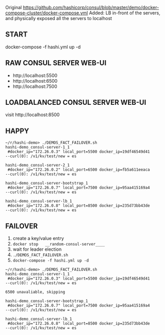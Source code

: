 Original https://github.com/hashicorp/consul/blob/master/demo/docker-compose-cluster/docker-compose.yml
Added: LB in-front of the servers, and physically exposed all the servers to localhost

## START
docker-compose -f hashi.yml up -d

## RAW CONSUL SERVER WEB-UI
- http://localhost:5500
- http://localhost:6500
- http://localhost:7500

## LOADBALANCED CONSUL SERVER WEB-UI
visit http://localhost:8500

## HAPPY
```
~/r/hashi-demo> ./DEMOS_FACT_FAILOVER.sh
hashi-demo_consul-server-1_1
 #docker_ip="172.26.0.3" local_port=5500 docker_ip=19df46549d41
--curl(0): /v1/kv/test/new = es

hashi-demo_consul-server-2_1
 #docker_ip="172.26.0.2" local_port=6500 docker_ip=fb5a611eeaca
--curl(0): /v1/kv/test/new = es

hashi-demo_consul-server-bootstrap_1
 #docker_ip="172.26.0.7" local_port=7500 docker_ip=95aa415169a4
--curl(0): /v1/kv/test/new = es

hashi-demo_consul-server-lb_1
 #docker_ip="172.26.0.8" local_port=8500 docker_ip=235d73bb43de
--curl(0): /v1/kv/test/new = es
```

## FAILOVER
1. create a key/value entry
2. `docker stop   __random-consul-server____`
3. wait for leader election
4. `./DEMOS_FACT_FAILOVER.sh`
5. `docker-compose -f hashi.yml up -d`

```
~/r/hashi-demo> ./DEMOS_FACT_FAILOVER.sh
hashi-demo_consul-server-1_1
 #docker_ip="172.26.0.3" local_port=5500 docker_ip=19df46549d41
--curl(0): /v1/kv/test/new = es

6500 unavaliable, skipping

hashi-demo_consul-server-bootstrap_1
 #docker_ip="172.26.0.7" local_port=7500 docker_ip=95aa415169a4
--curl(0): /v1/kv/test/new = es

hashi-demo_consul-server-lb_1
 #docker_ip="172.26.0.8" local_port=8500 docker_ip=235d73bb43de
--curl(0): /v1/kv/test/new = es
```
